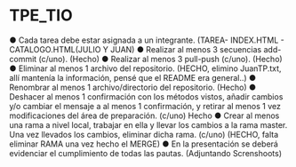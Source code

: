# TPE_TIO

● Cada tarea debe estar asignada a un integrante. (TAREA- INDEX.HTML - CATALOGO.HTML(JULIO Y JUAN)
● Realizar al menos 3 secuencias add-commit (c/uno). (Hecho)
● Realizar al menos 3 pull-push (c/uno). (Hecho)
● Eliminar al menos 1 archivo del repositorio. (HECHO, elimino JuanTP.txt, allí mantenía la información, pensé que el README era general..)
● Renombrar al menos 1 archivo/directorio del repositorio. (Hecho)
● Deshacer al menos 1 confirmación con los métodos vistos, añadir cambios y/o
cambiar el mensaje a al menos 1 confirmación, y retirar al menos 1 vez
modificaciones del área de preparación. (c/uno) Hecho
● Crear al menos una rama a nivel local, trabajar en ella y llevar los cambios a la
rama master. Una vez llevados los cambios, eliminar dicha rama. (c/uno) (HECHO, falta eliminar RAMA una vez hecho el MERGE)
● En la presentación se deberá evidenciar el cumplimiento de todas las pautas. (Adjuntando Screnshoots)
